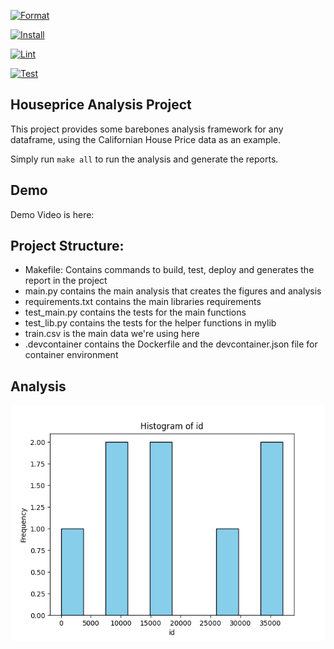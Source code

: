 [![Format](https://github.com/nogibjj/CPYang-IP1/actions/workflows/format.yml/badge.svg)](https://github.com/nogibjj/CPYang-IP1/actions/workflows/format.yml)

[![Install](https://github.com/nogibjj/CPYang-IP1/actions/workflows/install.yml/badge.svg)](https://github.com/nogibjj/CPYang-IP1/actions/workflows/install.yml)

[![Lint](https://github.com/nogibjj/CPYang-IP1/actions/workflows/lint.yml/badge.svg)](https://github.com/nogibjj/CPYang-IP1/actions/workflows/lint.yml)

[![Test](https://github.com/nogibjj/CPYang-IP1/actions/workflows/test.yml/badge.svg)](https://github.com/nogibjj/CPYang-IP1/actions/workflows/test.yml)

## Houseprice Analysis Project

This project provides some barebones analysis framework for any dataframe, using the Californian House Price data as an example.

Simply run `make all` to run the analysis and generate the reports. 


## Demo

Demo Video is here: 

## Project Structure:
- Makefile: Contains commands to build, test, deploy and generates the report in the project
- main.py contains the main analysis that creates the figures and analysis
- requirements.txt contains the main libraries requirements
- test_main.py contains the tests for the main functions
- test_lib.py contains the tests for the helper functions in mylib
- train.csv is the main data we're using here
- .devcontainer contains the Dockerfile and the devcontainer.json file for container environment

## Analysis
 ![Figure](hist.png)


